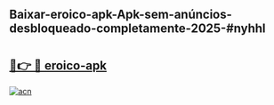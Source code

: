 ## Baixar-eroico-apk-Apk-sem-anúncios-desbloqueado-completamente-2025-#nyhhl

# <h2><a href="https://ainizakaria.my?title=eroico-apk&ref=22M">🔗👉 🔴 eroico-apk</a></h2>

[![acn](https://github.com/user-attachments/assets/0f9c940e-d8b0-45ae-aac7-cd30a18b3e1c)](https://ainizakaria.my?title=eroico-apk&ref=22M)

